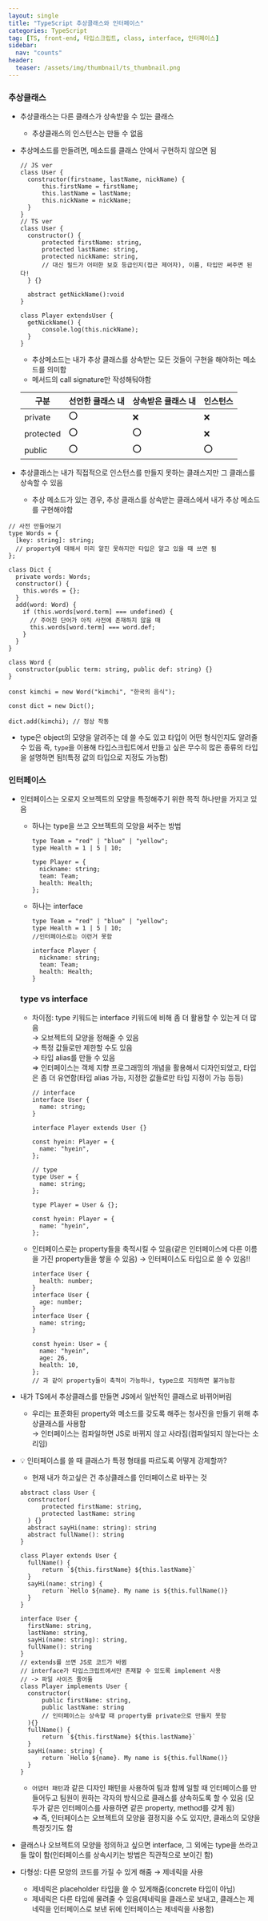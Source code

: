 ```yaml
---
layout: single
title: "TypeScript 추상클래스와 인터페이스"
categories: TypeScript
tag: [TS, front-end, 타입스크립트, class, interface, 인터페이스]
sidebar:
  nav: "counts"
header:
  teaser: /assets/img/thumbnail/ts_thumbnail.png
---
```


### 추상클래스

- 추상클래스는 다른 클래스가 상속받을 수 있는 클래스
  - 추상클래스의 인스턴스는 만들 수 없음
- 추상메소드를 만들려면, 메소드를 클래스 안에서 구현하지 않으면 됨

  ```tsx
  // JS ver
  class User {
  	constructor(firstname, lastName, nickName) {
  		this.firstName = firstName;
  		this.lastName = lastName;
  		this.nickName = nickName;
  	}
  }
  // TS ver
  class User {
  	constructor() {
  		protected firstName: string,
  		protected lastName: string,
  		protected nickName: string,
  		// 대신 필드가 어떠한 보호 등급인지(접근 제어자), 이름, 타입만 써주면 된다!
  	} {}

  	abstract getNickName():void
  }

  class Player extendsUser {
  	getNickName() {
  		console.log(this.nickName);
  	}
  }
  ```

  - 추상메소드는 내가 추상 클래스를 상속받는 모든 것들이 구현을 해야하는 메소드를 의미함
  - 메서드의 call signature만 작성해둬야함

  | 구분      | 선언한 클래스 내 | 상속받은 클래스 내 | 인스턴스 |
  | --------- | ---------------- | ------------------ | -------- |
  | private   | ⭕               | ❌                 | ❌       |
  | protected | ⭕               | ⭕                 | ❌       |
  | public    | ⭕               | ⭕                 | ⭕       |

- 추상클래스는 내가 직접적으로 인스턴스를 만들지 못하는 클래스지만 그 클래스를 상속할 수 있음
  - 추상 메소드가 있는 경우, 추상 클래스를 상속받는 클래스에서 내가 추상 메소드를 구현해야함

```tsx
// 사전 만들어보기
type Words = {
  [key: string]: string;
  // property에 대해서 미리 알진 못하지만 타입은 알고 있을 때 쓰면 됨
};

class Dict {
  private words: Words;
  constructor() {
    this.words = {};
  }
  add(word: Word) {
    if (this.words[word.term] === undefined) {
      // 주어진 단어가 아직 사전에 존재하지 않을 때
      this.words[word.term] === word.def;
    }
  }
}

class Word {
  constructor(public term: string, public def: string) {}
}

const kimchi = new Word("kimchi", "한국의 음식");

const dict = new Dict();

dict.add(kimchi); // 정상 작동
```

- type은 object의 모양을 알려주는 데 쓸 수도 있고 타입이 어떤 형식인지도 알려줄 수 있음
  즉, `type`을 이용해 타입스크립트에서 만들고 싶은 무수히 많은 종류의 타입을 설명하면 됨!(특정 값의 타입으로 지정도 가능함)

### 인터페이스

- 인터페이스는 오로지 오브젝트의 모양을 특정해주기 위한 목적 하나만을 가지고 있음

  - 하나는 type을 쓰고 오브젝트의 모양을 써주는 방법

    ```tsx
    type Team = "red" | "blue" | "yellow";
    type Health = 1 | 5 | 10;

    type Player = {
      nickname: string;
      team: Team;
      health: Health;
    };
    ```

  - 하나는 interface

    ```tsx
    type Team = "red" | "blue" | "yellow";
    type Health = 1 | 5 | 10;
    //인터페이스로는 이런거 못함

    interface Player {
      nickname: string;
      team: Team;
      health: Health;
    }
    ```

  ### type vs interface

  - 차이점: type 키워드는 interface 키워드에 비해 좀 더 활용할 수 있는게 더 많음<br/>
    → 오브젝트의 모양을 정해줄 수 있음<br/>
    → 특정 값들로만 제한할 수도 있음<br/>
    → 타입 alias를 만들 수 있음<br/>
    ⇒ 인터페이스는 객체 지향 프로그래밍의 개념을 활용해서 디자인되었고, 타입은 좀 더 유연함(타입 alias 가능, 지정한 값들로만 타입 지정이 가능 등등)

    ```tsx
    // interface
    interface User {
      name: string;
    }

    interface Player extends User {}

    const hyein: Player = {
      name: "hyein",
    };
    ```

    ```tsx
    // type
    type User = {
      name: string;
    };

    type Player = User & {};

    const hyein: Player = {
      name: "hyein",
    };
    ```

  - 인터페이스로는 property들을 축적시킬 수 있음(같은 인터페이스에 다른 이름을 가진 property들을 쌓을 수 있음)
    → 인터페이스도 타입으로 쓸 수 있음!!

    ```tsx
    interface User {
      health: number;
    }
    interface User {
      age: number;
    }
    interface User {
      name: string;
    }

    const hyein: User = {
      name: "hyein",
      age: 26,
      health: 10,
    };
    // 과 같이 property들이 축적이 가능하나, type으로 지정하면 불가능함
    ```

- 내가 TS에서 추상클래스를 만들면 JS에서 일반적인 클래스로 바뀌어버림
  - 우리는 표준화된 property와 메소드를 갖도록 해주는 청사진을 만들기 위해 추상클래스를 사용함<br/>
    → 인터페이스는 컴파일하면 JS로 바뀌지 않고 사라짐(컴파일되지 않는다는 소리임)
- 💡 인터페이스를 쓸 때 클래스가 특정 형태를 따르도록 어떻게 강제할까?

  - 현재 내가 하고싶은 건 추상클래스를 인터페이스로 바꾸는 것

  ```tsx
  abstract class User {
  	constructor(
  		protected firstName: string,
  		protected lastName: string
  	) {}
  	abstract sayHi(name: string): string
  	abstract fullName(): string
  }

  class Player extends User {
  	fullName() {
  		return `${this.firstName} ${this.lastName}`
  	}
  	sayHi(name: string) {
  		return `Hello ${name}. My name is ${this.fullName()}
  	}
  }
  ```

  ```tsx
  interface User {
  	firstName: string,
  	lastName: string,
  	sayHi(name: string): string,
  	fullName(): string
  }
  // extends를 쓰면 JS로 코드가 바뀜
  // interface가 타입스크립트에서만 존재할 수 있도록 implement 사용
  // -> 파일 사이즈 줄어듦
  class Player implements User {
  	constructor(
  		public firstName: string,
  		public lastName: string
  		// 인터페이스는 상속할 때 property를 private으로 만들지 못함
  	){}
  	fullName() {
  		return `${this.firstName} ${this.lastName}`
  	}
  	sayHi(name: string) {
  		return `Hello ${name}. My name is ${this.fullName()}
  	}
  }
  ```

  - `어댑터 패턴`과 같은 디자인 패턴을 사용하여 팀과 함께 일할 때 인터페이스를 만들어두고 팀원이 원하는 각자의 방식으로 클래스를 상속하도록 할 수 있음 (모두가 같은 인터페이스를 사용하면 같은 property, method를 갖게 됨)<br/>
    ⇒ 즉, 인터페이스는 오브젝트의 모양을 결정지을 수도 있지만, 클래스의 모양을 특정짓기도 함

- 클래스나 오브젝트의 모양을 정의하고 싶으면 interface, 그 외에는 type을 쓰라고들 많이 함(인터페이스를 상속시키는 방법은 직관적으로 보이긴 함)
- 다형성: 다른 모양의 코드를 가질 수 있게 해줌 → 제네릭을 사용
  - 제네릭은 placeholder 타입을 쓸 수 있게해줌(concrete 타입이 아님)
  - 제네릭은 다른 타입에 물려줄 수 있음(제네릭을 클래스로 보내고, 클래스는 제네릭을 인터페이스로 보낸 뒤에 인터페이스는 제네릭을 사용함)
